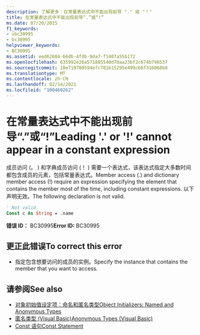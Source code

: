 ```yaml
---
description: 了解更多：在常量表达式中不能出现前导 "." 或 "！"
title: 在常量表达式中不能出现前导“.”或“!”
ms.date: 07/20/2015
f1_keywords:
- vbc30995
- bc30995
helpviewer_keywords:
- BC30995
ms.assetid: eed62684-66db-4fdb-9da7-f1407a55b172
ms.openlocfilehash: 635992e26a571885540d70aa23bf2c674b796537
ms.sourcegitcommit: 10e719780594efc781b15295e499c66f316068b8
ms.translationtype: MT
ms.contentlocale: zh-CN
ms.lasthandoff: 02/14/2021
ms.locfileid: "100460262"
---
```

# <a name="leading--or--cannot-appear-in-a-constant-expression"></a><span data-ttu-id="f48f9-103">在常量表达式中不能出现前导“.”或“!”</span><span class="sxs-lookup"><span data-stu-id="f48f9-103">Leading '.' or '!' cannot appear in a constant expression</span></span>

<span data-ttu-id="f48f9-104">成员访问 (。 ) 和字典成员访问 (！ ) 需要一个表达式，该表达式指定大多数时间都包含成员的元素，包括常量表达式。</span><span class="sxs-lookup"><span data-stu-id="f48f9-104">Member access (.) and dictionary member access (!) require an expression specifying the element that contains the member most of the time, including constant expressions.</span></span> <span data-ttu-id="f48f9-105">以下声明无效。</span><span class="sxs-lookup"><span data-stu-id="f48f9-105">The following declaration is not valid.</span></span>  
  
```vb  
' Not valid.  
Const c As String = .name  
```  
  
 <span data-ttu-id="f48f9-106">**错误 ID：** BC30995</span><span class="sxs-lookup"><span data-stu-id="f48f9-106">**Error ID:** BC30995</span></span>  
  
## <a name="to-correct-this-error"></a><span data-ttu-id="f48f9-107">更正此错误</span><span class="sxs-lookup"><span data-stu-id="f48f9-107">To correct this error</span></span>  
  
- <span data-ttu-id="f48f9-108">指定包含想要访问的成员的实例。</span><span class="sxs-lookup"><span data-stu-id="f48f9-108">Specify the instance that contains the member that you want to access.</span></span>  
  
## <a name="see-also"></a><span data-ttu-id="f48f9-109">请参阅</span><span class="sxs-lookup"><span data-stu-id="f48f9-109">See also</span></span>

- [<span data-ttu-id="f48f9-110">对象初始值设定项：命名和匿名类型</span><span class="sxs-lookup"><span data-stu-id="f48f9-110">Object Initializers: Named and Anonymous Types</span></span>](../programming-guide/language-features/objects-and-classes/object-initializers-named-and-anonymous-types.md)
- [<span data-ttu-id="f48f9-111">匿名类型 (Visual Basic)</span><span class="sxs-lookup"><span data-stu-id="f48f9-111">Anonymous Types (Visual Basic)</span></span>](../programming-guide/language-features/objects-and-classes/anonymous-types.md)
- [<span data-ttu-id="f48f9-112">Const 语句</span><span class="sxs-lookup"><span data-stu-id="f48f9-112">Const Statement</span></span>](../language-reference/statements/const-statement.md)
